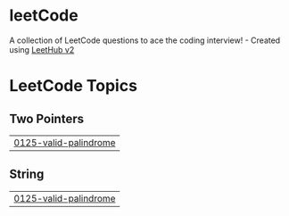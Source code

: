 # leetCode
A collection of LeetCode questions to ace the coding interview! - Created using [LeetHub v2](https://github.com/arunbhardwaj/LeetHub-2.0)

<!---LeetCode Topics Start-->
# LeetCode Topics
## Two Pointers
|  |
| ------- |
| [0125-valid-palindrome](https://github.com/micif/leetCode/tree/master/0125-valid-palindrome) |
## String
|  |
| ------- |
| [0125-valid-palindrome](https://github.com/micif/leetCode/tree/master/0125-valid-palindrome) |
<!---LeetCode Topics End-->